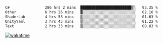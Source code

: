 <!--START_SECTION:waka-->

```txt
C#                286 hrs 2 mins  ███████████████████████▒░   93.35 %
Other             6 hrs 26 mins   ▓░░░░░░░░░░░░░░░░░░░░░░░░   02.10 %
ShaderLab         4 hrs 58 mins   ▒░░░░░░░░░░░░░░░░░░░░░░░░   01.63 %
UnityYaml         3 hrs 43 mins   ▒░░░░░░░░░░░░░░░░░░░░░░░░   01.22 %
Text              2 hrs 33 mins   ▒░░░░░░░░░░░░░░░░░░░░░░░░   00.83 %
```

<!--END_SECTION:waka-->
[![wakatime](https://wakatime.com/badge/user/6c2f442e-41b4-42e3-bc06-d5d8203ad1da.svg)](https://wakatime.com/@6c2f442e-41b4-42e3-bc06-d5d8203ad1da)
